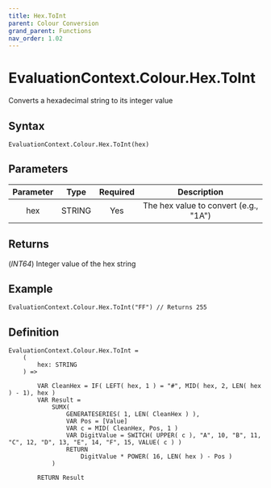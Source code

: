 ```yaml
---
title: Hex.ToInt
parent: Colour Conversion
grand_parent: Functions
nav_order: 1.02
---
```


# EvaluationContext.Colour.Hex.ToInt

Converts a hexadecimal string to its integer value

## Syntax

```dax
EvaluationContext.Colour.Hex.ToInt(hex)
```

## Parameters

| Parameter | Type | Required | Description |
|:---:|:---:|:---:|:---:|
| hex | STRING | Yes | The hex value to convert (e.g., "1A") |

## Returns

(*INT64*) Integer value of the hex string

## Example

```dax
EvaluationContext.Colour.Hex.ToInt("FF") // Returns 255
```

## Definition

```dax
EvaluationContext.Colour.Hex.ToInt =
    (
        hex: STRING
    ) =>
    
        VAR CleanHex = IF( LEFT( hex, 1 ) = "#", MID( hex, 2, LEN( hex ) - 1), hex )
        VAR Result =
            SUMX(
                GENERATESERIES( 1, LEN( CleanHex ) ),
                VAR Pos = [Value]
                VAR c = MID( CleanHex, Pos, 1 )
                VAR DigitValue = SWITCH( UPPER( c ), "A", 10, "B", 11, "C", 12, "D", 13, "E", 14, "F", 15, VALUE( c ) )
                RETURN
                    DigitValue * POWER( 16, LEN( hex ) - Pos )
            )
    
        RETURN Result
```